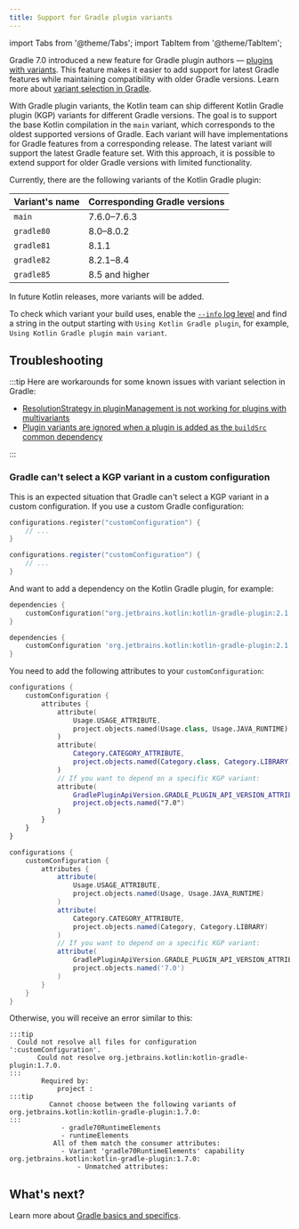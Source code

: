 ```yaml
---
title: Support for Gradle plugin variants
---
```


import Tabs from '@theme/Tabs';
import TabItem from '@theme/TabItem';




Gradle 7.0 introduced a new feature for Gradle plugin authors
— [plugins with variants](https://docs.gradle.org/7.0/userguide/implementing_gradle_plugins.html#plugin-with-variants).
This feature makes it easier to add support for latest Gradle features while maintaining compatibility with older Gradle versions. 
Learn more about [variant selection in Gradle](https://docs.gradle.org/current/userguide/variant_model.html).

With Gradle plugin variants, the Kotlin team can ship different Kotlin Gradle plugin (KGP) variants for different Gradle versions. 
The goal is to support the base Kotlin compilation in the `main` variant, which corresponds to the oldest supported versions of
Gradle. Each variant will have implementations for Gradle features from a corresponding release. The latest variant will
support the latest Gradle feature set. With this approach, it is possible to extend support for older Gradle versions 
with limited functionality.

Currently, there are the following variants of the Kotlin Gradle plugin:

| Variant's name | Corresponding Gradle versions |
|----------------|-------------------------------|
| `main`         | 7.6.0–7.6.3                   |
| `gradle80`     | 8.0–8.0.2                     |
| `gradle81`     | 8.1.1                         |
| `gradle82`     | 8.2.1–8.4                     |
| `gradle85`     | 8.5 and higher                |

In future Kotlin releases, more variants will be added.

To check which variant your build uses, enable
the [`--info` log level](https://docs.gradle.org/current/userguide/logging.html#sec:choosing_a_log_level) and find a
string in the output starting with `Using Kotlin Gradle plugin`, for example, `Using Kotlin Gradle plugin main variant`.

## Troubleshooting

:::tip
Here are workarounds for some known issues with variant selection in Gradle:
* [ResolutionStrategy in pluginManagement is not working for plugins with multivariants](https://github.com/gradle/gradle/issues/20545)
* [Plugin variants are ignored when a plugin is added as the `buildSrc` common dependency](https://github.com/gradle/gradle/issues/20847)

:::


### Gradle can't select a KGP variant in a custom configuration

This is an expected situation that Gradle can't select a KGP variant in a custom configuration.
If you use a custom Gradle configuration:

<Tabs groupId="build-script">
<TabItem value="kotlin" label="Kotlin" default={kotlin === "kotlin"}>

```kotlin
configurations.register("customConfiguration") {
    // ...
}
```

</TabItem>
<TabItem value="groovy" label="Groovy" default={groovy === "kotlin"}>

```groovy
configurations.register("customConfiguration") {
    // ...
}
```

</TabItem>
</Tabs>

And want to add a dependency on the Kotlin Gradle plugin, for example:

<Tabs groupId="build-script">
<TabItem value="kotlin" label="Kotlin" default={kotlin === "kotlin"}>

```kotlin
dependencies {
    customConfiguration("org.jetbrains.kotlin:kotlin-gradle-plugin:2.1.20")
}
```

</TabItem>
<TabItem value="groovy" label="Groovy" default={groovy === "kotlin"}>

```groovy
dependencies {
    customConfiguration 'org.jetbrains.kotlin:kotlin-gradle-plugin:2.1.20'
}
```

</TabItem>
</Tabs>

You need to add the following attributes to your `customConfiguration`:

<Tabs groupId="build-script">
<TabItem value="kotlin" label="Kotlin" default={kotlin === "kotlin"}>

```kotlin
configurations {
    customConfiguration {
        attributes {
            attribute(
                Usage.USAGE_ATTRIBUTE,
                project.objects.named(Usage.class, Usage.JAVA_RUNTIME)
            )
            attribute(
                Category.CATEGORY_ATTRIBUTE,
                project.objects.named(Category.class, Category.LIBRARY)
            )
            // If you want to depend on a specific KGP variant:
            attribute(
                GradlePluginApiVersion.GRADLE_PLUGIN_API_VERSION_ATTRIBUTE,
                project.objects.named("7.0")
            )
        }
    }
}
```

</TabItem>
<TabItem value="groovy" label="Groovy" default={groovy === "kotlin"}>

```groovy
configurations {
    customConfiguration {
        attributes {
            attribute(
                Usage.USAGE_ATTRIBUTE,
                project.objects.named(Usage, Usage.JAVA_RUNTIME)
            )
            attribute(
                Category.CATEGORY_ATTRIBUTE,
                project.objects.named(Category, Category.LIBRARY)
            )
            // If you want to depend on a specific KGP variant:
            attribute(
                GradlePluginApiVersion.GRADLE_PLUGIN_API_VERSION_ATTRIBUTE,
                project.objects.named('7.0')
            )
        }
    }
}
```

</TabItem>
</Tabs>

Otherwise, you will receive an error similar to this:

```none
:::tip
  Could not resolve all files for configuration ':customConfiguration'.
       Could not resolve org.jetbrains.kotlin:kotlin-gradle-plugin:1.7.0.
:::
        Required by:
            project :
:::tip
          Cannot choose between the following variants of org.jetbrains.kotlin:kotlin-gradle-plugin:1.7.0:
:::
             - gradle70RuntimeElements
             - runtimeElements
           All of them match the consumer attributes:
             - Variant 'gradle70RuntimeElements' capability org.jetbrains.kotlin:kotlin-gradle-plugin:1.7.0:
                 - Unmatched attributes:
```

## What's next?

Learn more about [Gradle basics and specifics](https://docs.gradle.org/current/userguide/userguide.html).
